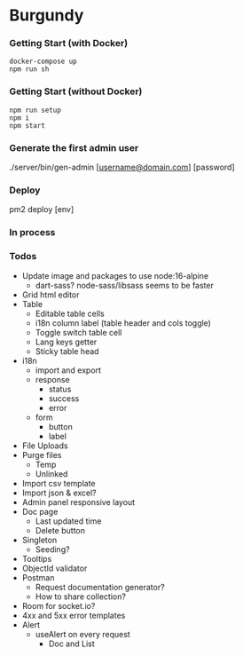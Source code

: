 # Burgundy

### Getting Start (with Docker)
```shell
docker-compose up
npm run sh
```

### Getting Start (without Docker)
```shell
npm run setup
npm i
npm start
```

### Generate the first admin user
./server/bin/gen-admin [username@domain.com] [password]

### Deploy
pm2 deploy [env]

### In process


### Todos
- Update image and packages to use node:16-alpine
  - dart-sass? node-sass/libsass seems to be faster
- Grid html editor
- Table
  - Editable table cells
  - i18n column label (table header and cols toggle)
  - Toggle switch table cell
  - Lang keys getter
  - Sticky table head
- i18n
  - import and export
  - response
    - status
    - success
    - error
  - form
    - button
    - label
- File Uploads
- Purge files
  - Temp
  - Unlinked
- Import csv template
- Import json & excel?
- Admin panel responsive layout
- Doc page
  - Last updated time
  - Delete button
- Singleton
  - Seeding?
- Tooltips
- ObjectId validator
- Postman
  - Request documentation generator?
  - How to share collection?
- Room for socket.io?
- 4xx and 5xx error templates
- Alert
  - useAlert on every request
    - Doc and List